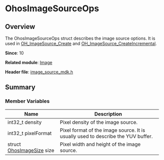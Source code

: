 # OhosImageSourceOps

## Overview

The OhosImageSourceOps struct describes the image source options. It is used in [OH_ImageSource_Create](capi-image-source-mdk-h.md#oh_imagesource_create) and [OH_ImageSource_CreateIncremental](capi-image-source-mdk-h.md#oh_imagesource_createincremental).

**Since**: 10

**Related module**: [Image](capi-image.md)

**Header file**: [image_source_mdk.h](capi-image-source-mdk-h.md)

## Summary

### Member Variables

| Name| Description|
| -- | -- |
| int32_t density | Pixel density of the image source.|
| int32_t pixelFormat | Pixel format of the image source. It is usually used to describe the YUV buffer.|
| struct [OhosImageSize](capi-image-ohosimagesize.md) size | Pixel width and height of the image source.|
